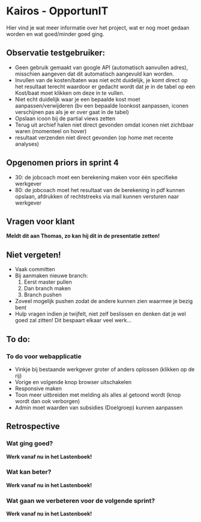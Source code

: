 # Kairos - OpportunIT

Hier vind je wat meer informatie over het project,  wat er nog moet gedaan worden en wat goed/minder goed ging.
## Observatie testgebruiker:
* Geen gebruik gemaakt van google API (automatisch aanvullen adres), misschien aangeven dat dit automatisch aangevuld kan worden.
* Invullen van de kosten/baten was niet echt duidelijk, je komt direct op het resultaat terecht waardoor er gedacht wordt dat je in de tabel op een Kost/baat moet klikken om deze in te vullen.
* Niet echt duidelijk waar je een bepaalde kost moet aanpassen/verwijderen (bv een bepaalde loonkost aanpassen, iconen verschijnen pas als je er over gaat in de tabel)
* Opslaan icoon bij de partial views zetten
* Terug uit archief halen niet direct gevonden omdat iconen niet zichtbaar waren (momenteel on hover)
* resultaat verzenden niet direct gevonden (op home met recente analyses)

## Opgenomen priors in sprint 4
* 30: de jobcoach moet een berekening maken voor één specifieke werkgever
* 80: de jobcoach moet het resultaat van de berekening in pdf kunnen opslaan, afdrukken of rechtstreeks via mail kunnen versturen naar werkgever

## Vragen voor klant
**Meldt dit aan Thomas, zo kan hij dit in de presentatie zetten!**

## Niet vergeten!
* Vaak committen
* Bij aanmaken nieuwe branch:
    1. Eerst master pullen
    2. Dan branch maken
    3. Branch pushen
* Zoveel mogelijk pushen zodat de andere kunnen zien waarmee je bezig bent
* Hulp vragen indien je twijfelt, niet zelf beslissen en denken dat je wel goed zal zitten! Dit bespaart elkaar veel werk...

## To do:
### To do voor webapplicatie
* Vinkje bij bestaande werkgever groter of anders oplossen (klikken op de rij)
* Vorige en volgende knop browser uitschakelen
* Responsive maken
* Toon meer uitbreiden met melding als alles al getoond wordt (knop wordt dan ook verborgen)
* Admin moet waarden van subsidies (Doelgroep) kunnen aanpassen

## Retrospective
### Wat ging goed?
**Werk vanaf nu in het Lastenboek!**

### Wat kan beter?
**Werk vanaf nu in het Lastenboek!**

### Wat gaan we verbeteren voor de volgende sprint?
**Werk vanaf nu in het Lastenboek!**
